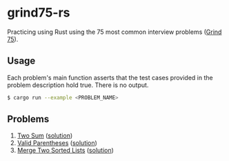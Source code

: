 # grind75-rs

Practicing using Rust using the 75 most common interview problems ([Grind 75](https://www.techinterviewhandbook.org/grind75)).

## Usage

Each problem's main function asserts that the test cases provided in the problem description hold true. There is no output.

```bash
$ cargo run --example <PROBLEM_NAME>
```

## Problems

1. [Two Sum](https://leetcode.com/problems/two-sum) ([solution](examples/two_sum.rs))
2. [Valid Parentheses](https://leetcode.com/problems/valid-parentheses) ([solution](examples/valid_parentheses.rs))
3. [Merge Two Sorted Lists](https://leetcode.com/problems/merge-two-sorted-lists) ([solution](examples/merge_two_sorted_lists.rs))
